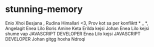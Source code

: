 # stunning-memory
Enio
Xhoi
Besjana
, Rudina Himallari <3, 
Prov kot sa per konfliktt * _ *,
Angelagit
Enea Lilo
Boris
Amine Keta
Erilda
kejsi
Johan
Enea Lilo
kejsi
shume vap
JAVASCRIPT DEVELOPER
Enea Lilo
kejsi
JAVASCRIPT DEVELOPER
Johan
gitgg
hoxha
Ndroqi
